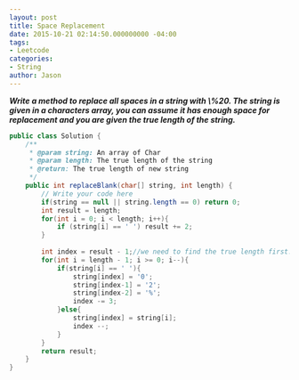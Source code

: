 ```yaml
---
layout: post
title: Space Replacement
date: 2015-10-21 02:14:50.000000000 -04:00
tags:
- Leetcode
categories:
- String
author: Jason
---
```

<p><strong><em>Write a method to replace all spaces in a string with \%20. The string is given in a characters array, you can assume it has enough space for replacement and you are given the true length of the string.</em></strong></p>


``` java
public class Solution {
    /**
     * @param string: An array of Char
     * @param length: The true length of the string
     * @return: The true length of new string
     */
    public int replaceBlank(char[] string, int length) {
        // Write your code here
        if(string == null || string.length == 0) return 0;
        int result = length;
        for(int i = 0; i < length; i++){
            if (string[i] == ' ') result += 2;
        }
        
        int index = result - 1;//we need to find the true length first!!
        for(int i = length - 1; i >= 0; i--){
            if(string[i] == ' '){
                string[index] = '0';
                string[index-1] = '2';
                string[index-2] = '%';
                index -= 3;
            }else{
                string[index] = string[i];
                index --;
            }
        }
        return result;
    }
}
```
